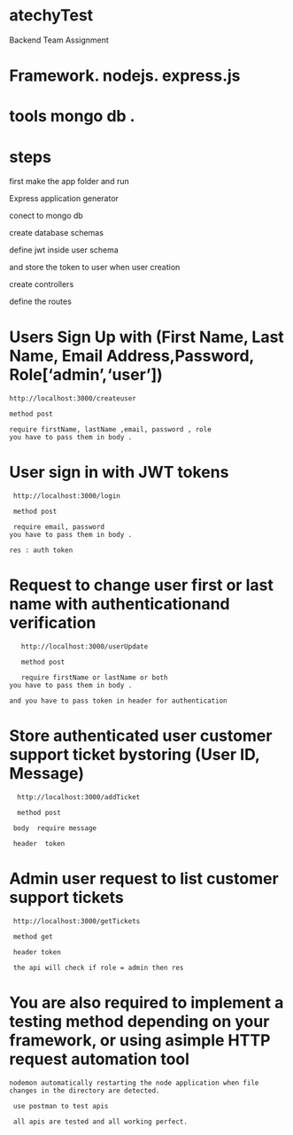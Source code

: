 # atechyTest
Backend Team Assignment

# Framework.  nodejs. express.js 
 
# tools mongo db .

# steps
 
 first make the app folder and run 
 
 Express application generator
 
 conect to mongo db
 
 create database schemas
 
 define jwt inside user schema 
 
 and store the token to user when user creation 
 
 create controllers 
 
 define the routes
 
 
 
 
 # Users Sign Up with (First Name, Last Name, Email Address,Password, Role[‘admin’,‘user’])
 
    http://localhost:3000/createuser
    
    method post
   
    require firstName, lastName ,email, password , role 
    you have to pass them in body .
  
# User sign in with JWT tokens 
 
     http://localhost:3000/login
     
     method post

     require email, password 
    you have to pass them in body .
    
    res : auth token
    
    
# Request to change user first or last name with authenticationand verification

       http://localhost:3000/userUpdate
       
       method post
       
       require firstName or lastName or both 
    you have to pass them in body .
    
    and you have to pass token in header for authentication
    
 # Store authenticated user customer support ticket bystoring (User ID, Message)
 
      http://localhost:3000/addTicket
      
      method post
      
     body  require message
     
     header  token
     
 # Admin user request to list customer support tickets
 
     http://localhost:3000/getTickets
     
     method get
     
     header token 
     
     the api will check if role = admin then res
     
# You are also required to implement a testing method depending on your framework, or using asimple HTTP request automation tool

    nodemon automatically restarting the node application when file changes in the directory are detected.
    
     use postman to test apis
     
     all apis are tested and all working perfect.
 
      
 
